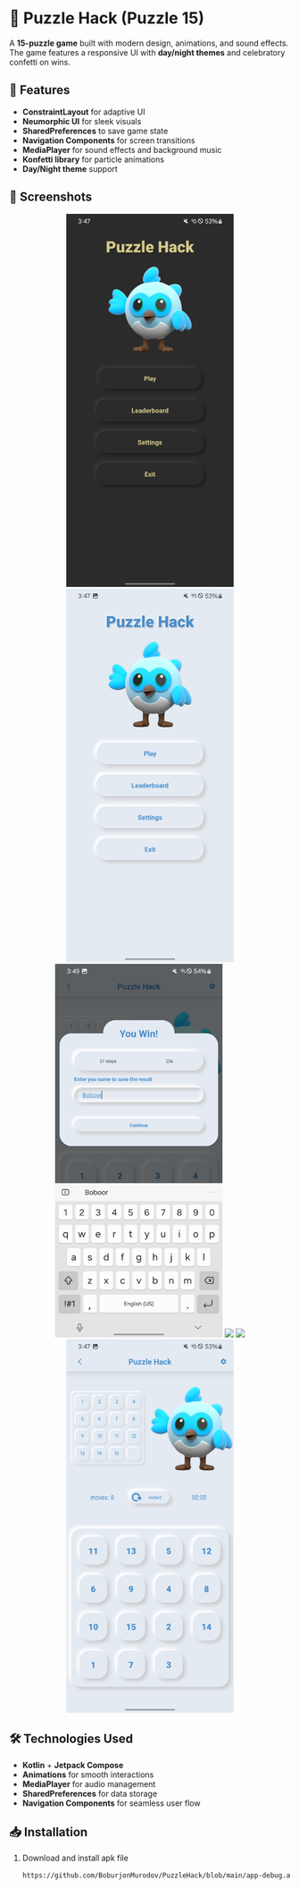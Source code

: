 # 🧩 Puzzle Hack (Puzzle 15)

A **15-puzzle game** built with modern design, animations, and sound effects. The game features a responsive UI with **day/night themes** and celebratory confetti on wins.

## 🚀 Features
- **ConstraintLayout** for adaptive UI  
- **Neumorphic UI** for sleek visuals  
- **SharedPreferences** to save game state  
- **Navigation Components** for screen transitions  
- **MediaPlayer** for sound effects and background music  
- **Konfetti library** for particle animations  
- **Day/Night theme** support  

## 📸 Screenshots
<p align="center">
  <img src="./Screenshot_20241025_154713_PuzzleHack.jpg" width="300"/>
  <img src="./Screenshot_20241025_154718_PuzzleHack.jpg" width="300"/>
  <img src="./Screenshot_20241025_154957_PuzzleHack.jpg" width="300"/>
  <img src="./Screenshot_20241025_154721_PuzzleHack.jpg" width="300"/>
  <img src="./Screenshot_20241025_154722_PuzzleHack.jpg" width="300"/>
  <img src="./Screenshot_20241025_154723_PuzzleHack.jpg" width="300"/>
</p>

## 🛠️ Technologies Used
- **Kotlin** + **Jetpack Compose**  
- **Animations** for smooth interactions  
- **MediaPlayer** for audio management  
- **SharedPreferences** for data storage  
- **Navigation Components** for seamless user flow  

## 📥 Installation
1. Download and install apk file
   ```bash
   https://github.com/BoburjonMurodov/PuzzleHack/blob/main/app-debug.apk
